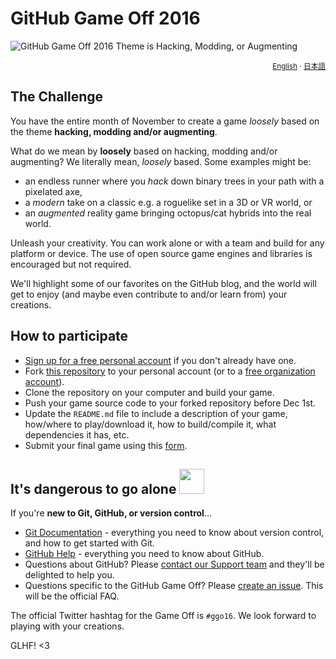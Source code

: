 # GitHub Game Off 2016

![GitHub Game Off 2016 Theme is Hacking, Modding, or Augmenting](https://cloud.githubusercontent.com/assets/121322/19498019/d8827370-9543-11e6-82d8-6da822b6147b.png)

<div align="right">
  <sup>
    <a href="#the-challenge">English</a> ·
    <a href="#お題">日本語</a>
  </sup>
</div>

## The Challenge

You have the entire month of November to create a game *loosely* based on the theme **hacking, modding and/or augmenting**.

What do we mean by **loosely** based on hacking, modding and/or augmenting? We literally mean, *loosely* based. Some examples might be:

* an endless runner where you *hack* down binary trees in your path with a pixelated axe,
* a *modern* take on a classic e.g. a roguelike set in a 3D or VR world, or
* an *augmented* reality game bringing octopus/cat hybrids into the real world.

Unleash your creativity. You can work alone or with a team and build for any platform or device. The use of open source game engines and libraries is encouraged but not required.

We'll highlight some of our favorites on the GitHub blog, and the world will get to enjoy (and maybe even contribute to and/or learn from) your creations.

## How to participate

* [Sign up for a free personal account][github-signup] if you don't already have one.
* Fork [this repository][game-off-repo] to your personal account (or to a [free organization account][github-signup-org]).
* Clone the repository on your computer and build your game.
* Push your game source code to your forked repository before Dec 1st.
* Update the `README.md` file to include a description of your game, how/where to play/download it, how to build/compile it, what dependencies it has, etc.
* Submit your final game using this [form][wufoo-form].

## It's dangerous to go alone <img src="https://octodex.github.com/images/linktocat.jpg" height="40">

If you're **new to Git, GitHub, or version control**…

* [Git Documentation](https://git-scm.com/documentation) - everything you need to know about version control, and how to get started with Git.
* [GitHub Help](https://help.github.com/) - everything you need to know about GitHub.
* Questions about GitHub? Please [contact our Support team][github-support] and they'll be delighted to help you.
* Questions specific to the GitHub Game Off? Please [create an issue][game-off-repo-issues]. This will be the official FAQ.

The official Twitter hashtag for the Game Off is `#ggo16`. We look forward to playing with your creations.

GLHF! <3


<!-- links -->
[game-off-repo]:        https://github.com/github/game-off-2016/
[game-off-repo-issues]: https://github.com/github/game-off-2016/issues
[git-documentation]:    https://git-scm.com/documentation
[github-help]:          https://help.github.com/
[github-signup]:        https://github.com/signup/free  
[github-signup-org]:    https://github.com/organizations/new
[github-support]:       https://github.com/contact?form%5Bsubject%5D=GitHub%20Game%20Off
[wufoo-form]:           https://gameoff.wufoo.com/forms/game-off-2016/
